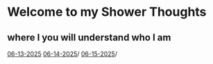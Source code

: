 # Welcome to my Shower Thoughts
## where I you will understand who I am

[06-13-2025](06-13-2025.md)
[06-14-2025](06-14-2025.md)/
[06-15-2025](06-15-2025.md)/
